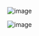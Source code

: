 ![image](https://github.com/ShafiaNaseer/pointofsale/assets/114329539/9753dc96-982e-44ab-9153-e4105ba26276)

![image](https://github.com/ShafiaNaseer/pointofsale/assets/114329539/190dd886-e2bf-40b2-9a3e-8f9e654e10af)
